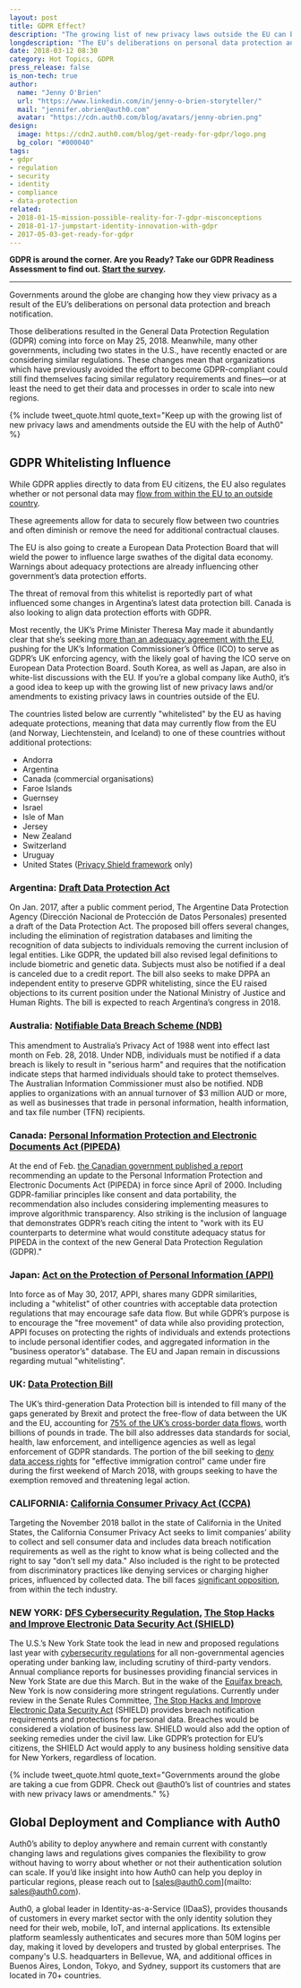 ```yaml
---
layout: post
title: GDPR Effect?
description: "The growing list of new privacy laws outside the EU can be challenging. Auth0 provides a list of recently enacted laws or those under consideration."
longdescription: "The EU’s deliberations on personal data protection and data breach notification have changed the way governments around the world view privacy. The growing list of new privacy laws outside the EU can be challenging. Auth0 provides a list of recently enacted laws or those under consideration."
date: 2018-03-12 08:30
category: Hot Topics, GDPR
press_release: false
is_non-tech: true
author:
  name: "Jenny O'Brien"
  url: "https://www.linkedin.com/in/jenny-o-brien-storyteller/"
  mail: "jennifer.obrien@auth0.com"
  avatar: "https://cdn.auth0.com/blog/avatars/jenny-obrien.png"
design:
  image: https://cdn2.auth0.com/blog/get-ready-for-gdpr/logo.png
  bg_color: "#000040"
tags:
- gdpr
- regulation
- security
- identity
- compliance
- data-protection
related:
- 2018-01-15-mission-possible-reality-for-7-gdpr-misconceptions
- 2018-01-17-jumpstart-identity-innovation-with-gdpr
- 2017-05-03-get-ready-for-gdpr
---
```


<div class="alert alert-info alert-icon">
  <i class="icon-budicon-500"></i>
  <strong>GDPR is around the corner. Are you Ready? Take our GDPR Readiness Assessment to find out. <a href="https://auth0.com/gdpr-assessment/tool-1">Start the survey</a>.</strong>
</div>

---

Governments around the globe are changing how they view privacy as a result of the EU’s deliberations on personal data protection and breach notification.

Those deliberations resulted in the General Data Protection Regulation (GDPR) coming into force on May 25, 2018. Meanwhile, many other governments, including two states in the U.S., have recently enacted or are considering similar regulations. These changes mean that organizations which have previously avoided the effort to become GDPR-compliant could still find themselves facing similar regulatory requirements and fines—or at least the need to get their data and processes in order to scale into new regions.

{% include tweet_quote.html quote_text="Keep up with the growing list of new privacy laws and amendments outside the EU with the help of Auth0" %}

## GDPR Whitelisting Influence

While GDPR applies directly to data from EU citizens, the EU also regulates whether or not personal data may [flow from within the EU to an outside country](https://ec.europa.eu/info/law/law-topic/data-protection/data-transfers-outside-eu/adequacy-protection-personal-data-non-eu-countries_en).

These agreements allow for data to securely flow between two countries and often diminish or remove the need for additional contractual clauses.

The EU is also going to create a European Data Protection Board that will wield the power to influence large swathes of the digital data economy. Warnings about adequacy protections are already influencing other government’s data protection efforts.

The threat of removal from this whitelist is reportedly part of what influenced some changes in Argentina’s latest data protection bill. Canada is also looking to align data protection efforts with GDPR.

Most recently, the UK’s Prime Minister Theresa May made it abundantly clear that she’s seeking [more than an adequacy agreement with the EU](https://iapp.org/news/a/can-theresa-may-get-the-data-protection-deal-she-wants/), pushing for the UK’s Information Commissioner’s Office (ICO) to serve as GDPR’s UK enforcing agency, with the likely goal of having the ICO serve on European Data Protection Board. 
South Korea, as well as Japan, are also in white-list discussions with the EU. 
If you’re a global company like Auth0, it’s a good idea to keep up with the growing list of new privacy laws and/or amendments to existing privacy laws in countries outside of the EU. 

The countries listed below are currently "whitelisted" by the EU as having adequate protections, meaning that data may currently flow from the EU (and Norway, Liechtenstein, and Iceland) to one of these countries without additional protections: 

- Andorra
- Argentina
- Canada (commercial organisations)
- Faroe Islands
- Guernsey
- Israel
- Isle of Man
- Jersey
- New Zealand
- Switzerland
- Uruguay 
- United States ([Privacy Shield framework](https://ec.europa.eu/info/law/law-topic/data-protection/data-transfers-outside-eu/eu-us-privacy-shield_en) only)

### Argentina: [Draft Data Protection Act](https://iapp.org/news/a/gdpr-matchup-argentinas-draft-data-protection-act/#)

On Jan. 2017, after a public comment period, The Argentine Data Protection Agency (Dirección Nacional de Protección de Datos Personales) presented a draft of the Data Protection Act. The proposed bill offers several changes, including the elimination of registration databases and limiting the recognition of data subjects to individuals removing the current inclusion of legal entities. Like GDPR, the updated bill also revised legal definitions to include biometric and genetic data. Subjects must also be notified if a deal is canceled due to a credit report. The bill also seeks to make DPPA an independent entity to preserve GDPR whitelisting, since the EU raised objections to its current position under the National Ministry of Justice and Human Rights. The bill is expected to reach Argentina’s congress in 2018.

### Australia: [Notifiable Data Breach Scheme (NDB)](https://www.oaic.gov.au/privacy-law/privacy-act/notifiable-data-breaches-scheme)

This amendment to Australia’s Privacy Act of 1988 went into effect last month on Feb. 28, 2018. Under NDB, individuals must be notified if a data breach is likely to result in "serious harm" and requires that the notification indicate steps that harmed individuals should take to protect themselves. The Australian Information Commissioner must also be notified. NDB applies to organizations with an annual turnover of $3 million AUD or more, as well as businesses that trade in personal information, health information, and tax file number (TFN) recipients.

### Canada: [Personal Information Protection and Electronic Documents Act (PIPEDA)](https://www.priv.gc.ca/en/privacy-topics/privacy-laws-in-canada/the-personal-information-protection-and-electronic-documents-act-pipeda/)

At the end of Feb. [the Canadian government published a report](https://www.ourcommons.ca/DocumentViewer/en/42-1/ETHI/news-release/9691065) recommending an update to the Personal Information Protection and Electronic Documents Act (PIPEDA) in force since April of 2000. Including GDPR-familiar principles like consent and data portability, the recommendation also includes considering implementing measures to improve algorithmic transparency. Also striking is the inclusion of language that  demonstrates GDPR’s reach citing the intent to "work with its EU counterparts to determine what would constitute adequacy status for PIPEDA in the context of the new General Data Protection Regulation (GDPR)."

### Japan: [Act on the Protection of Personal Information (APPI)](https://iapp.org/news/a/matchup-gdpr-and-japans-act-on-the-protection-of-personal-information/)

Into force as of May 30, 2017, APPI, shares many GDPR similarities, including a "whitelist" of other countries with acceptable data protection regulations that may encourage safe data flow. 
But while GDPR’s purpose is to encourage the "free movement" of data while also providing protection, APPI focuses on protecting the rights of individuals and extends protections to include personal identifier codes, and aggregated information in the "business operator’s" database. The EU and Japan remain in discussions regarding mutual "whitelisting".

### UK: [Data Protection Bill](https://services.parliament.uk/bills/2017-19/dataprotection.html)

The UK’s third-generation Data Protection bill is intended to fill many of the gaps generated by Brexit and protect the free-flow of data between the UK and the EU, accounting for [75% of the UK’s cross-border data flows](https://www.gov.uk/government/uploads/system/uploads/attachment_data/file/639853/The_exchange_and_protection_of_personal_data.pdf), worth billions of pounds in trade. The bill also addresses data standards for social, health, law enforcement, and intelligence agencies as well as legal enforcement of GDPR standards. The portion of the bill seeking to [deny data access rights](https://www.theguardian.com/technology/2018/mar/05/home-office-immigration-data-access-eu-citizens-data-protection-bill) for "effective immigration control" came under fire during the first weekend of March 2018, with groups seeking to have the exemption removed and threatening legal action.

### CALIFORNIA: [California Consumer Privacy Act (CCPA)](https://www.caprivacy.org/inthenews/)

Targeting the November 2018 ballot in the state of California in the United States, the California Consumer Privacy Act seeks to limit companies’ ability to collect and sell consumer data and includes data breach notification requirements as well as the right to know what is being collected and the right to say "don’t sell my data." Also included is the right to be protected from discriminatory practices like denying services or charging higher prices, influenced by collected data. The bill faces [significant opposition](https://qz.com/1219254/california-democrats-are-trading-blows-with-silicon-valleys-libertarians-in-a-fight-for-the-left/), from within the tech industry.

### NEW YORK: [DFS Cybersecurity Regulation](http://www.dfs.ny.gov/about/press/pr1708281.htm), [The Stop Hacks and Improve Electronic Data Security Act (SHIELD)](https://www.nysenate.gov/legislation/bills/2017/s6933)

The U.S.’s New York State took the lead in new and proposed regulations last year with [cybersecurity regulations](http://www.dfs.ny.gov/legal/regulations/adoptions/dfsrf500txt.pdf) for all non-governmental agencies operating under banking law, including scrutiny of third-party vendors. Annual compliance reports for businesses providing financial services in New York State are due this March. But in the wake of the [Equifax breach](http://searchsecurity.techtarget.com/news/252436307/Equifax-data-breach-affected-24-million-more-consumers), New York is now considering more stringent regulations. Currently under review in the Senate Rules Committee, [The Stop Hacks and Improve Electronic Data Security Act](https://www.nysenate.gov/legislation/bills/2017/s6933) (SHIELD) provides breach notification requirements and protections for personal data. Breaches would be considered a violation of business law. SHIELD would also add the option of seeking remedies under the civil law. Like GDPR’s protection for EU’s citizens, the SHIELD Act would apply to any business holding sensitive data for New Yorkers, regardless of location.

{% include tweet_quote.html quote_text="Governments around the globe are taking a cue from GDPR. Check out @auth0’s list of countries and states with new privacy laws or amendments." %}

## Global Deployment and Compliance with Auth0

Auth0’s ability to deploy anywhere and remain current with constantly changing laws and regulations gives companies the flexibility to grow without having to worry about whether or not their authentication solution can scale. If you’d like insight into how Auth0 can help you deploy in particular regions, please reach out to [sales@auth0.com](mailto: sales@auth0.com).

Auth0, a global leader in Identity-as-a-Service (IDaaS), provides thousands of customers in every market sector with the only identity solution they need for their web, mobile, IoT, and internal applications. Its extensible platform seamlessly authenticates and secures more than 50M logins per day, making it loved by developers and trusted by global enterprises. The company's U.S. headquarters in Bellevue, WA, and additional offices in Buenos Aires, London, Tokyo, and Sydney, support its customers that are located in 70+ countries.
